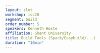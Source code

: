 ```yaml
---
layout: slot
workshop: isc20
segment: build
order_number: 5
speakers: Kenneth Hoste
affiliation: Ghent University
title: Build Tools (Spack/Easybuild/...)
duration: "10min"
---
```


